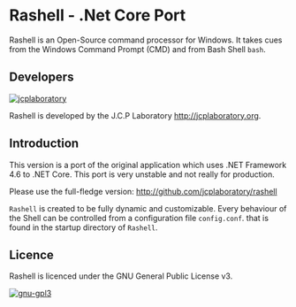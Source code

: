 # Rashell - .Net Core Port
Rashell is an Open-Source command processor for Windows.
It takes cues from the Windows Command Prompt (CMD) and from Bash Shell <code>bash</code>.

Developers
--------------------------------------------
[![jcplaboratory](https://www.jcplaboratory.org/wp-content/uploads/2016/08/nav-banner_ra_large.png?w=250)](http://jcplaboratory.org)

Rashell is developed by the J.C.P Laboratory <http://jcplaboratory.org>.

Introduction
--------------------------------------------

This version is a port of the original application which uses .NET Framework 4.6 to .NET Core.
This port is very unstable and not really for production.

Please use the full-fledge version:
http://github.com/jcplaboratory/rashell

<code>Rashell</code> is created to be fully dynamic and customizable.
Every behaviour of the Shell can be controlled from a configuration file <code>config.conf</code>. 
that is found in the startup directory of <code>Rashell</code>.


Licence
--------------------------------------------

Rashell is licenced under the GNU General Public License v3.

[![gnu-gpl3](https://www.gnu.org/graphics/gplv3-127x51.png)](https://www.gnu.org/licenses/gpl-3.0.en.html)
